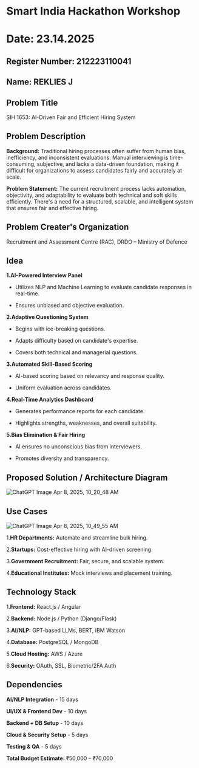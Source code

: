 # Smart India Hackathon Workshop

# Date: 23.14.2025

## Register Number: 212223110041

## Name: REKLIES J

## Problem Title
SIH 1653: AI-Driven Fair and Efficient Hiring System

## Problem Description

**Background:**
Traditional hiring processes often suffer from human bias, inefficiency, and inconsistent evaluations. Manual interviewing is time-consuming, subjective, and lacks a data-driven foundation, making it difficult for organizations to assess candidates fairly and accurately at scale.

**Problem Statement:**
The current recruitment process lacks automation, objectivity, and adaptability to evaluate both technical and soft skills efficiently. There's a need for a structured, scalable, and intelligent system that ensures fair and effective hiring.

## Problem Creater's Organization

Recruitment and Assessment Centre (RAC), DRDO – Ministry of Defence

## Idea
**1.AI-Powered Interview Panel**

  * Utilizes NLP and Machine Learning to evaluate candidate responses in real-time.

  * Ensures unbiased and objective evaluation.

**2.Adaptive Questioning System**

   * Begins with ice-breaking questions.

   * Adapts difficulty based on candidate's expertise.

   * Covers both technical and managerial questions.

**3.Automated Skill-Based Scoring**

   * AI-based scoring based on relevancy and response quality.

  * Uniform evaluation across candidates.

**4.Real-Time Analytics Dashboard**

   * Generates performance reports for each candidate.

   * Highlights strengths, weaknesses, and overall suitability.

**5.Bias Elimination & Fair Hiring**

  * AI ensures no unconscious bias from interviewers.

  * Promotes diversity and transparency.

## Proposed Solution / Architecture Diagram

![ChatGPT Image Apr 8, 2025, 10_20_48 AM](https://github.com/user-attachments/assets/3cd2c769-c791-4b85-8a13-86a78db3a5ff)


## Use Cases

![ChatGPT Image Apr 8, 2025, 10_49_55 AM](https://github.com/user-attachments/assets/44bc9762-046e-4e5e-a986-a62580ad2c8f)


1.**HR Departments:** Automate and streamline bulk hiring.

2.**Startups:** Cost-effective hiring with AI-driven screening.

3.**Government Recruitment:** Fair, secure, and scalable system.

4.**Educational Institutes:** Mock interviews and placement training.

## Technology Stack

1.**Frontend:** React.js / Angular

2.**Backend:** Node.js / Python (Django/Flask)

3.**AI/NLP:** GPT-based LLMs, BERT, IBM Watson

4.**Database:** PostgreSQL / MongoDB

5.**Cloud Hosting:** AWS / Azure

6.**Security:** OAuth, SSL, Biometric/2FA Auth

## Dependencies


**AI/NLP Integration**      - 15 days

**UI/UX & Frontend Dev**    - 10 days

**Backend + DB Setup**      - 10 days

**Cloud & Security Setup**	  - 5 days

**Testing & QA**            - 5 days

**Total Budget Estimate:** ₹50,000 – ₹70,000
